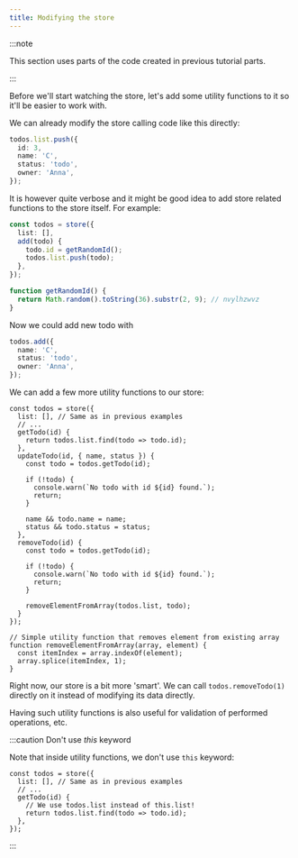 ```yaml
---
title: Modifying the store
---
```


:::note

This section uses parts of the code created in previous tutorial parts.

:::

Before we'll start watching the store, let's add some utility functions to it so it'll be easier to work with.

We can already modify the store calling code like this directly:

```ts
todos.list.push({
  id: 3,
  name: 'C',
  status: 'todo',
  owner: 'Anna',
});
```

It is however quite verbose and it might be good idea to add store related functions to the store itself. For example:

```ts
const todos = store({
  list: [],
  add(todo) {
    todo.id = getRandomId();
    todos.list.push(todo);
  },
});

function getRandomId() {
  return Math.random().toString(36).substr(2, 9); // nvylhzwvz
}
```

Now we could add new todo with

```ts
todos.add({
  name: 'C',
  status: 'todo',
  owner: 'Anna',
});
```

We can add a few more utility functions to our store:

```tsx
const todos = store({
  list: [], // Same as in previous examples
  // ...
  getTodo(id) {
    return todos.list.find(todo => todo.id);
  },
  updateTodo(id, { name, status }) {
    const todo = todos.getTodo(id);

    if (!todo) {
      console.warn(`No todo with id ${id} found.`);
      return;
    }

    name && todo.name = name;
    status && todo.status = status;
  },
  removeTodo(id) {
    const todo = todos.getTodo(id);

    if (!todo) {
      console.warn(`No todo with id ${id} found.`);
      return;
    }

    removeElementFromArray(todos.list, todo);
  }
});

// Simple utility function that removes element from existing array
function removeElementFromArray(array, element) {
  const itemIndex = array.indexOf(element);
  array.splice(itemIndex, 1);
}
```

Right now, our store is a bit more 'smart'. We can call `todos.removeTodo(1)` directly on it instead of modifying its data directly.

Having such utility functions is also useful for validation of performed operations, etc.

:::caution Don't use _this_ keyword

Note that inside utility functions, we don't use `this` keyword:

```tsx {5}
const todos = store({
  list: [], // Same as in previous examples
  // ...
  getTodo(id) {
    // We use todos.list instead of this.list!
    return todos.list.find(todo => todo.id);
  },
});
```

:::
